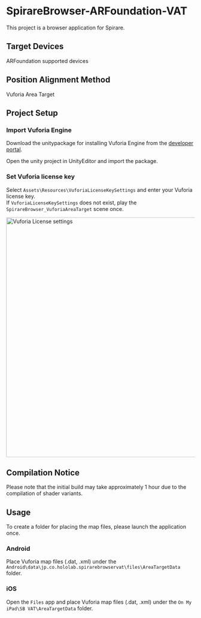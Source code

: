 # SpirareBrowser-ARFoundation-VAT

This project is a browser application for Spirare.

## Target Devices
ARFoundation supported devices

## Position Alignment Method
Vuforia Area Target

## Project Setup

### Import Vuforia Engine
Download the unitypackage for installing Vuforia Engine from the [developer portal](https://developer.vuforia.com/downloads/SDK).

Open the unity project in UnityEditor and import the package.

### Set Vuforia license key
Select `Assets\Resources\VuforiaLicenseKeySettings` and enter your Vuforia license key.  
If `VuforiaLicenseKeySettings` does not exist, play the `SpirareBrowser_VuforiaAreaTarget` scene once.

<img width="640" alt="Vuforia License settings" src="https://user-images.githubusercontent.com/4415085/230545525-f11b9075-3793-48cd-91d7-c978dcc7279e.png">

## Compilation Notice
Please note that the initial build may take approximately 1 hour due to the compilation of shader variants.

## Usage
To create a folder for placing the map files, please launch the application once.  

### Android
Place Vuforia map files (.dat, .xml) under the `Android\data\jp.co.hololab.spirarebrowservat\files\AreaTargetData` folder.

### iOS
Open the `Files` app and place Vuforia map files (.dat, .xml) under the `On My iPad\SB VAT\AreaTargetData` folder.